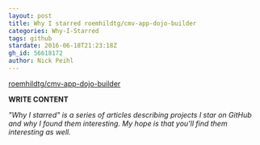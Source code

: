 ```yaml
---
layout: post
title: Why I starred roemhildtg/cmv-app-dojo-builder
categories: Why-I-Starred
tags: github
stardate: 2016-06-18T21:23:18Z
gh_id: 56618172
author: Nick Peihl
---
```


[roemhildtg/cmv-app-dojo-builder](https://github.com/roemhildtg/cmv-app-dojo-builder)

**WRITE CONTENT**

*"Why I starred" is a series of articles describing projects I star on GitHub and why I found them interesting. My hope is that you'll find them interesting as well.*

